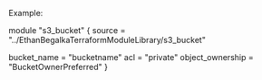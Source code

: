 Example:

module "s3_bucket" {
  source = "../EthanBegalkaTerraformModuleLibrary/s3_bucket"

  bucket_name = "bucketname"
  acl = "private"
  object_ownership = "BucketOwnerPreferred"
}